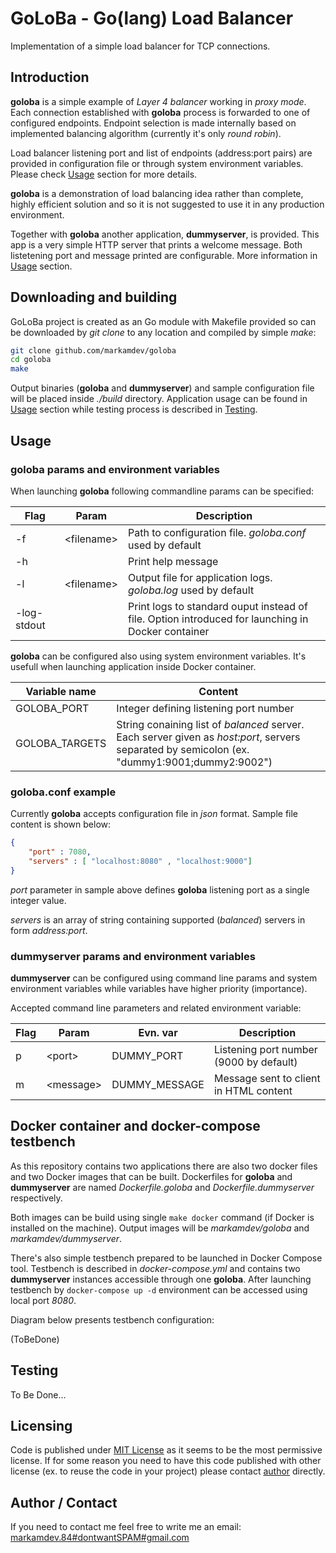 # GoLoBa - Go(lang) Load Balancer

Implementation of a simple load balancer for TCP connections.

## Introduction

**goloba** is a simple example of *Layer 4 balancer* working in *proxy mode*. Each connection established with **goloba** process is forwarded to one of configured endpoints. Endpoint selection is made internally based on implemented balancing algorithm (currently it's only *round robin*).

Load balancer listening port and list of endpoints (address:port pairs) are provided in configuration file or through system environment variables. Please check [Usage](#usage) section for more details.

**goloba** is a demonstration of load balancing idea rather than complete, highly efficient solution and so it is not suggested to use it in any production environment.

Together with **goloba** another application, **dummyserver**, is provided. This app is a very simple HTTP server that prints a welcome message. Both listetening port and message printed are configurable. More information in [Usage](#usage) section.

## Downloading and building

GoLoBa project is created as an Go module with Makefile provided so can be downloaded by *git clone* to any location and compiled by simple *make*:

```bash
git clone github.com/markamdev/goloba
cd goloba
make
```

Output binaries (**goloba** and **dummyserver**) and sample configuration file will be placed inside *./build* directory. Application usage can be found in [Usage](#usage) section while testing process is described in [Testing](#testing).

## Usage

### goloba params and environment variables

When launching **goloba** following commandline params can be specified:

| Flag | Param | Description |
|------|-------|-------------|
| -f | \<filename\> | Path to configuration file. *goloba.conf* used by default |
| -h |  | Print help message |
| -l | \<filename\> | Output file for application logs. *goloba.log* used by default |
| -log-stdout | | Print logs to standard ouput instead of file. Option introduced for launching in Docker container |

**goloba** can be configured also using system environment variables. It's usefull when launching application inside Docker container.

| Variable name | Content |
|---------------|---------|
| GOLOBA_PORT | Integer defining listening port number |
| GOLOBA_TARGETS | String conaining list of *balanced* server. Each server given as *host:port*, servers separated by semicolon (ex. "dummy1:9001;dummy2:9002") |

### goloba.conf example

Currently **goloba** accepts configuration file in *json* format. Sample file content is shown below:

```json
{
    "port" : 7080,
    "servers" : [ "localhost:8080" , "localhost:9000"]
}
```

*port* parameter in sample above defines **goloba** listening port as a single integer value.

*servers* is an array of string containing supported (*balanced*) servers in form *address:port*.

### dummyserver params  and environment variables

**dummyserver** can be configured using command line params and system environment variables while variables have higher priority (importance).

Accepted command line parameters and related environment variable:

| Flag | Param | Evn. var |Description |
|------|-------|----------|------------|
| p| \<port\> | DUMMY_PORT | Listening port number (9000 by default) |
| m| \<message\> | DUMMY_MESSAGE | Message sent to client in HTML content |

## Docker container and docker-compose testbench

As this repository contains two applications there are also two docker files and two Docker images that can be built. Dockerfiles for **goloba** and **dummyserver** are named *Dockerfile.goloba* and *Dockerfile.dummyserver* respectively.

Both images can be build using single `make docker` command (if Docker is installed on the machine). Output images will be *markamdev/goloba* and *markamdev/dummyserver*.

There's also simple testbench prepared to be launched in Docker Compose tool. Testbench is described in *docker-compose.yml* and contains two **dummyserver** instances accessible through one **goloba**. After launching testbench by `docker-compose up -d` environment can be accessed using local port *8080*.

Diagram below presents testbench configuration:

(ToBeDone)

## Testing

To Be Done...

## Licensing

Code is published under [MIT License](https://opensource.org/licenses/MIT) as it seems to be the most permissive license. If for some reason you need to have this code published with other license (ex. to reuse the code in your project) please contact [author](#author-/-contact) directly.

## Author / Contact

If you need to contact me feel free to write me an email:
[markamdev.84#dontwantSPAM#gmail.com](mailto:)

